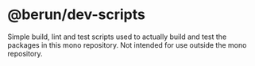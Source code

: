 # @berun/dev-scripts

Simple build, lint and test scripts used to actually build and
test the packages in this mono repository. Not intended for use
outside the mono repository.
